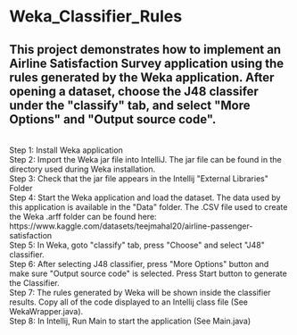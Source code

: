
# Weka_Classifier_Rules
<h2>
This project demonstrates how to implement an Airline Satisfaction Survey application using the rules generated by the Weka application. 
After opening a dataset, choose the J48 classifer under the 
"classify" tab, and select "More Options" and "Output source code".
</h2>
<br>
Step 1: Install Weka application
<br>
Step 2: Import the Weka jar file into IntelliJ.  The jar file can be found in the directory used during Weka installation.
<br>
Step 3: Check that the jar file appears in  the Intellij "External Libraries" Folder
<br>
Step 4: Start the Weka application and load the dataset.  The data used by this application is available in the "Data" folder. The .CSV file used to create the Weka .arff folder can be found here: https://www.kaggle.com/datasets/teejmahal20/airline-passenger-satisfaction
<br>
Step 5: In Weka, goto "classify" tab, press "Choose" and select "J48" classifier.
<br>
Step 6: After selecting J48 classifier, press "More Options" button and make sure "Output source code" is selected. Press Start button to generate the Classifier.
<br>
Step 7: The rules generated by Weka will be shown inside  the classifier results. Copy all of the code displayed  to an Intellij class file (See WekaWrapper.java).
<br>
Step 8: In Intellij, Run Main to start the application (See Main.java)
